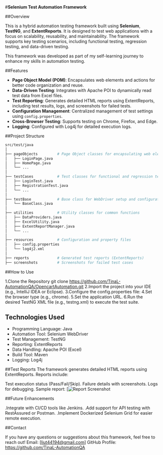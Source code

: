 #**Selenium Test Automation Framework**

##Overview

This is a hybrid automation testing framework built using **Selenium**, **TestNG**, and **ExtentReports**. It is designed to test web applications with a focus on scalability, reusability, and maintainability. The framework supports key testing scenarios, including functional testing, regression testing, and data-driven testing.

This framework was developed as part of my self-learning journey to enhance my skills in automation testing.

##Features

- **Page Object Model (POM)**: Encapsulates web elements and actions for better code organization and reuse.
- **Data-Driven Testing**: Integrates with Apache POI to dynamically read test data from Excel files.
- **Test Reporting**: Generates detailed HTML reports using ExtentReports, including test results, logs, and screenshots for failed tests.
- **Configuration Management**: Centralized management of test settings using `config.properties`.
- **Cross-Browser Testing**: Supports testing on Chrome, Firefox, and Edge.
- **Logging**: Configured with Log4j for detailed execution logs.

##Project Structure
```bash
src/test/java
│
├── pageObjects         # Page Object classes for encapsulating web elements and actions
│   ├── LoginPage.java
│   ├── HomePage.java
│   └── ...
│
├── testCases           # Test classes for functional and regression testing
│   ├── LoginTest.java
│   ├── RegistrationTest.java
│   └── ...
│
├── testBase            # Base class for WebDriver setup and configuration
│   └── BaseClass.java
│
├── utilities           # Utility classes for common functions
│   ├── DataProviders.java
│   ├── ExcelUtility.java
│   ├── ExtentReportManager.java
│   └── ...
│
├── resources           # Configuration and property files
│   ├── config.properties
│   └── log4j2.xml
│
├── reports             # Generated test reports (ExtentReports)
├── screenshots         # Screenshots for failed test cases
```

##How to Use

1.Clone the Repository
git clone https://github.com/TinaL-AutomationQA/OpencartAutomation.git
2.Import the project into your IDE (e.g., IntelliJ IDEA or Eclipse).
3.Configure the config.properties file:
4.Set the browser type (e.g., chrome).
5.Set the application URL.
6.Run the desired TestNG XML file (e.g., testng.xml) to execute the test suite.

## Technologies Used

- Programming Language: Java
- Automation Tool: Selenium WebDriver
- Test Management: TestNG
- Reporting: ExtentReports
- Data Handling: Apache POI (Excel)
- Build Tool: Maven
- Logging: Log4j


##Test Reports
The framework generates detailed HTML reports using ExtentReports. Reports include:

Test execution status (Pass/Fail/Skip).
Failure details with screenshots.
Logs for debugging.
Sample report:
[![Report Screenshot](https://github.com/TinaL-AutomationQA/OpencartAutomation/blob/master/report%20screenshot/Report_with_screenshot.png)

##Future Enhancements

.Integrate with CI/CD tools like Jenkins.
.Add support for API testing with RestAssured or Postman.
.Implement Dockerized Selenium Grid for easier remote execution.

##Contact

If you have any questions or suggestions about this framework, feel free to reach out!
Email: [liut44194@gmail.com]
GitHub Profile: https://github.com/TinaL-AutomationQA
